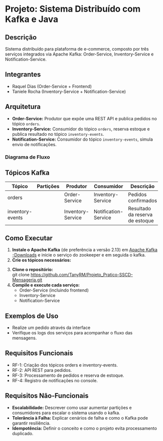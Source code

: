 # Projeto: Sistema Distribuído com Kafka e Java

## Descrição
Sistema distribuído para plataforma de e-commerce, composto por três serviços integrados via Apache Kafka: Order-Service, Inventory-Service e Notification-Service.

## Integrantes
- Raquel Dias (Order-Service + Frontend)
- Taniele Rocha (Inventory-Service + Notification-Service)

## Arquitetura

- **Order-Service:** Produtor que expõe uma REST API e publica pedidos no tópico `orders`.
- **Inventory-Service:** Consumidor do tópico `orders`, reserva estoque e publica resultado no tópico `inventory-events`.
- **Notification-Service:** Consumidor do tópico `inventory-events`, simula envio de notificações.

### Diagrama de Fluxo
<!-- (se possível) Adicionar diagrama ilustrando o fluxo entre os serviços e os tópicos Kafka -->

## Tópicos Kafka

| Tópico            | Partições | Produtor        | Consumidor            | Descrição                        |
|-------------------|-----------|-----------------|-----------------------|----------------------------------|
| orders            |          | Order-Service   | Inventory-Service     | Pedidos confirmados              |
| inventory-events  |          | Inventory-Service| Notification-Service  | Resultado da reserva de estoque  |

## Como Executar

1. **Instale o Apache Kafka** (de preferência a versão 2.13) em [Apache Kafka -Downloads](https://kafka.apache.org/downloads) e inicie o serviço do zookeeper e em seguida o kafka.
2. **Crie os tópicos necessários:** </br>
<!-- Colocar o comando para criar os tópicos -->
3. **Clone o repositório:** </br>
   git clone https://github.com/TanyRM/Projeto_Pratico-SSCD-Mensageria.git
4. **Compile e execute cada serviço:**</br>
   - Order-Service (incluindo frontend)
   - Inventory-Service
   - Notification-Service

## Exemplos de Uso
- Realize um pedido através da interface
- Verifique os logs dos serviços para acompanhar o fluxo das mensagens.

## Requisitos Funcionais
- RF-1: Criação dos tópicos orders e inventory-events.
- RF-2: API REST para pedidos.
- RF-3: Processamento de pedidos e reserva de estoque.
- RF-4: Registro de notificações no console.

## Requisitos Não-Funcionais
- **Escalabilidade:** Descrever como usar aumentar partições e consumidores para escalar o sistema usando o kafka.
- **Tolerância à Falha:** Explicar cenários de falha e como o Kafka pode garantir resiliência.
- **Idempotência:** Definir o conceito e como o projeto evita processamento duplicado.
